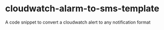 # cloudwatch-alarm-to-sms-template
A code snippet to convert a cloudwatch alert to any notification format
